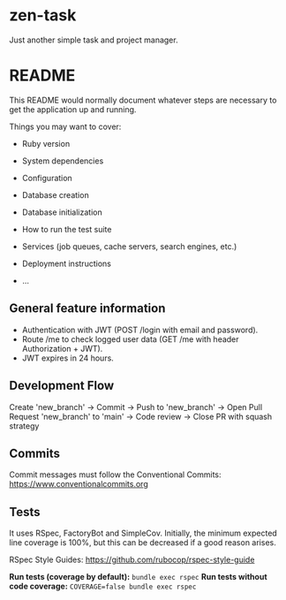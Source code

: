 # zen-task
Just another simple task and project manager.

# README

This README would normally document whatever steps are necessary to get the
application up and running.

Things you may want to cover:

* Ruby version

* System dependencies

* Configuration

* Database creation

* Database initialization

* How to run the test suite

* Services (job queues, cache servers, search engines, etc.)

* Deployment instructions

* ...


## General feature information

- Authentication with JWT (POST /login with email and password).
- Route /me to check logged user data (GET /me with header Authorization + JWT).
- JWT expires in 24 hours.

## Development Flow

Create 'new_branch' -> Commit -> Push to 'new_branch' -> Open Pull Request 'new_branch' to 'main' -> Code review -> Close PR with squash strategy

## Commits

Commit messages must follow the Conventional Commits: https://www.conventionalcommits.org

## Tests

It uses RSpec, FactoryBot and SimpleCov. Initially, the minimum expected line coverage is 100%, but this can be decreased if a good reason arises.

RSpec Style Guides: https://github.com/rubocop/rspec-style-guide

**Run tests (coverage by default):** `bundle exec rspec`
**Run tests without code coverage:** `COVERAGE=false bundle exec rspec`
